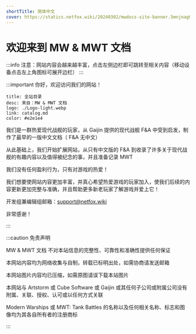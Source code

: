```yaml
---
shortTitle: 简体中文
cover: https://statics.netfox.wiki/20240302/mwdocs-site-banner.5mnjnag054.webp
---
```


# 欢迎来到 MW & MWT 文档

:::info 注意：网站内容会越来越丰富，点击左侧边栏即可跳转至相关内容（移动设备点击左上角图标可展开边栏）
:::

<InfoCom title="申请编辑权限" content="需要 Github 账户" button-text="填写表格" link="https://docs.qq.com/form/page/DUEJaclBuQ1N3SGtn"/>

:::important 你好，欢迎访问我们的网站！

```component VPCard
title: 全站目录
desc: 来自：MW & MWT 文档
logo: ./Logo-light.webp
link: catalog.md
color: #e2e1e4
```

我们是一群热爱现代战舰的玩家，从 Gaijin 提供的现代战舰 F&A 中受到启发，制作了最早的一版中文文档（ F&A 无中文）

从此基础上，我们开始扩展网站，从只有中文版的 F&A 到收录了许多关于现代战舰的有趣内容以及值得被纪念的事，并且准备记录 MWT

我们没有任何盈利行为，只有对游戏的热爱！

我们想要使网站内容更加丰富，并真心希望热爱游戏的玩家加入，使我们后续的内容更新更加完整与准确，并且帮助更多新老玩家了解游戏并爱上它！

开发组兼编辑组邮箱：<support@netfox.wiki>

非常感谢！

:::

:::caution 免责声明

MW & MWT 文档 不对本站信息的完整性、可靠性和准确性提供任何保证

本网站内容均为网络收集与自制，转载已标明出处，如需协商请发送邮箱

本网站图片内容均已压缩，如需原图请误下载本站图片

本网站与 Artstorm 或 Cube Software 或 Gaijin 或其任何子公司或附属公司没有附属、关联、授权、认可或以任何方式关联

Modern Warships 或 MWT: Tank Battles 的名称以及任何相关名称、标志和图像均为其各自所有者的注册商标

:::
